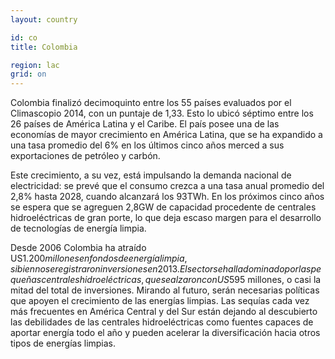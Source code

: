 ```yaml
---
layout: country

id: co
title: Colombia

region: lac
grid: on
---
```

Colombia finalizó decimoquinto entre los 55 países evaluados por el Climascopio 2014, con un puntaje de 1,33. Esto lo ubicó séptimo entre los 26 países de América Latina y el Caribe. El país posee una de las economías de mayor crecimiento en América Latina, que se ha expandido a una tasa promedio del 6% en los últimos cinco años merced a sus exportaciones de petróleo y carbón. 

Este crecimiento, a su vez, está impulsando la demanda nacional de electricidad: se prevé que el consumo crezca a una tasa anual promedio del 2,8% hasta 2028, cuando alcanzará los 93TWh. En los próximos cinco años se espera que se agreguen 2,8GW de capacidad procedente de centrales hidroeléctricas de gran porte, lo que deja escaso margen para el desarrollo de tecnologías de energía limpia. 

Desde 2006 Colombia ha atraído US$1.200 millones en fondos de energía limpia, si bien no se registraron inversiones en 2013. El sector se halla dominado por las pequeñas centrales hidroeléctricas, que se alzaron con US$595 millones, o casi la mitad del total de inversiones. Mirando al futuro, serán necesarias políticas que apoyen el crecimiento de las energías limpias. Las sequías cada vez más frecuentes en América Central y del Sur están dejando al descubierto las debilidades de las centrales hidroeléctricas como fuentes capaces de aportar energía todo el año y pueden acelerar la diversificación hacia otros tipos de energías limpias.
